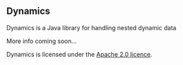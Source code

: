 Dynamics
------

Dynamics is a Java library for handling nested dynamic data

More info coming soon...

Dynamics is licensed under the [Apache 2.0 licence](http://www.apache.org/licenses/LICENSE-2.0.html).
